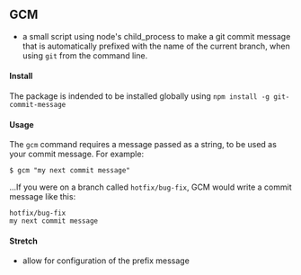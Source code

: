 ## GCM

- a small script using node's child_process to make a git commit message that is automatically prefixed with the name of the current branch, when using `git` from the command line.

#### Install

The package is indended to be installed globally using `npm install -g git-commit-message`

#### Usage

The `gcm` command requires a message passed as a string, to be used as your commit message. For example:

`$ gcm "my next commit message"`

...If you were on a branch called `hotfix/bug-fix`, GCM would write a commit message like this:

```
hotfix/bug-fix
my next commit message
```


#### Stretch
- allow for configuration of the prefix message
